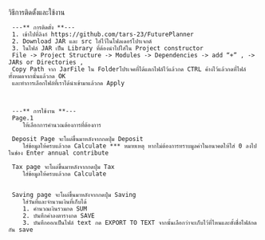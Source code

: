 วิธีการติดตั้งและใช้งาน
    
     ---** การติดตั้ง **---
     1. เข้าไปที่ลิงก์ https://github.com/tars-23/FuturePlanner
     2. Download JAR และ src ใส่ไว้ในโฟลเดอร์โปรเจกต์
     3. ในไฟล์ JAR เป็น Library ที่ต้องนำไปใส่ใน Project constructor 
     File -> Project Structure -> Modules -> Dependencies -> add “+” , -> JARs or Directories , 
     Copy Path จาก JarFile ใน Folderโปรเจคที่ได้แตกไฟล์ไว้แล้วกด CTRL ค้างไว้แล้วกดที่ไฟล์ทั้งหมดจากนั้นแล้วกด OK
     และทำการเลือกไฟล์ที่เราได้นำเข้ามาแล้วกด Apply
     
     
     
     ---** การใช้งาน **---
     Page.1
        ให้เลือกการคำนวณต้องการที่ต้องการ
        
     Deposit Page จะโผล่ขึ้นมาหลังจากกดปุ่ม Deposit
        ใส่ข้อมูลให้ครบแล้วกด Calculate *** หมายเหตุ หากไม่ต้องการทราบมูลค่าในอนาคตให้ใส่ 0 ลงไปในช่อง Enter annual contribute
     
     Tax page จะโผล่ขึ้นมาหลังจากกดปุ่ม Tax
        ใส่ข้อมูลให้ครบแล้วกด Calculate
        
      
     Saving page จะโผล่ขึ้นมาหลังจากกดปุ่ม Saving
        ใส่วันที่และจำนวนเงินที่เก็บได้
        1. คำนวณเงินรวมกด SUM
        2. บันทึกค่าลงตารางกด SAVE
        3. บันทึกออกเป็นไฟล์ text กด EXPORT TO TEXT จากนั้นเลือกว่าจะเก็บไว้ที่ไหนและตั้งชื่อไฟล์กดกัน save
